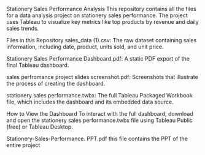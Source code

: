 Stationery Sales Performance Analysis
This repository contains all the files for a data analysis project on stationery sales performance. The project uses Tableau to visualize key metrics like top products by revenue and daily sales trends.

Files in this Repository
sales_data (1).csv: The raw dataset containing sales information, including date, product, units sold, and unit price.

Stationery Sales Performance Dashboard.pdf: A static PDF export of the final Tableau dashboard.

sales perfromance project slides screenshot.pdf: Screenshots that illustrate the process of creating the dashboard.

stationery sales performance.twbx: The full Tableau Packaged Workbook file, which includes the dashboard and its embedded data source.

How to View the Dashboard
To interact with the full dashboard, download and open the stationery sales performance.twbx file using Tableau Public (free) or Tableau Desktop.

Stationery-Sales-Performance. PPT.pdf
this file contains the PPT of the entire project 
